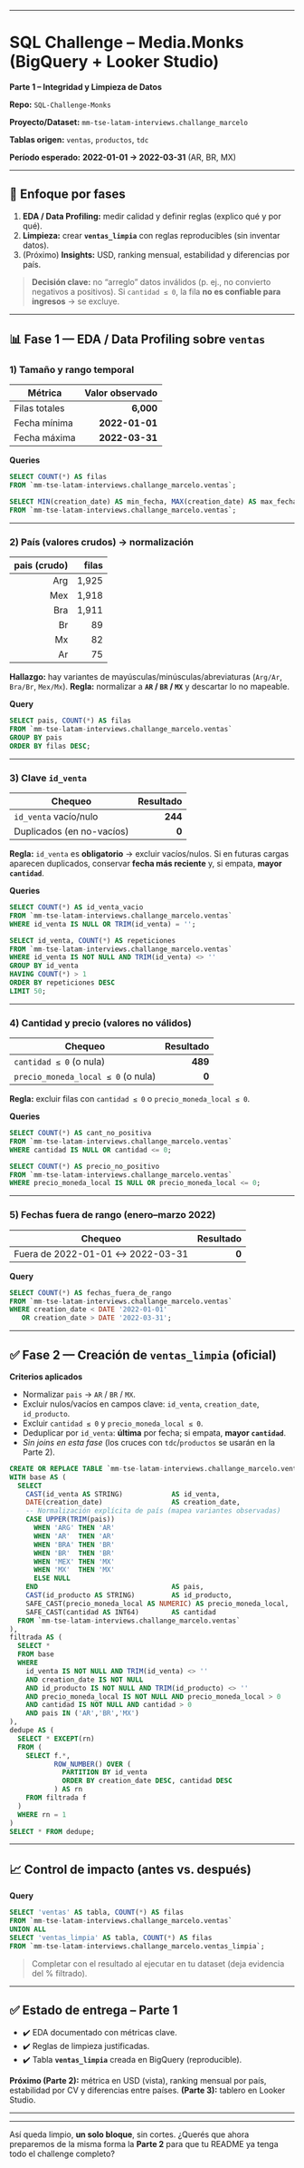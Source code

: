 
---

# SQL Challenge – Media.Monks (BigQuery + Looker Studio)

**Parte 1 – Integridad y Limpieza de Datos**

**Repo:** `SQL-Challenge-Monks`

**Proyecto/Dataset:** `mm-tse-latam-interviews.challange_marcelo`

**Tablas origen:** `ventas`, `productos`, `tdc`

**Período esperado:** **2022-01-01 → 2022-03-31** (AR, BR, MX)

---

## 🧭 Enfoque por fases

1. **EDA / Data Profiling:** medir calidad y definir reglas (explico qué y por qué).
2. **Limpieza:** crear **`ventas_limpia`** con reglas reproducibles (sin inventar datos).
3. (Próximo) **Insights:** USD, ranking mensual, estabilidad y diferencias por país.

> **Decisión clave:** no “arreglo” datos inválidos (p. ej., no convierto negativos a positivos). Si `cantidad ≤ 0`, la fila **no es confiable para ingresos** → se excluye.

---

## 📊 Fase 1 — EDA / Data Profiling sobre `ventas`

### 1) Tamaño y rango temporal

| Métrica       | Valor observado |
| ------------- | --------------: |
| Filas totales |       **6,000** |
| Fecha mínima  |  **2022-01-01** |
| Fecha máxima  |  **2022-03-31** |

**Queries**

```sql
SELECT COUNT(*) AS filas
FROM `mm-tse-latam-interviews.challange_marcelo.ventas`;

SELECT MIN(creation_date) AS min_fecha, MAX(creation_date) AS max_fecha
FROM `mm-tse-latam-interviews.challange_marcelo.ventas`;
```

---

### 2) País (valores crudos) → normalización

| pais (crudo) | filas |
| -----------: | ----: |
|          Arg | 1,925 |
|          Mex | 1,918 |
|          Bra | 1,911 |
|           Br |    89 |
|           Mx |    82 |
|           Ar |    75 |

**Hallazgo:** hay variantes de mayúsculas/minúsculas/abreviaturas (`Arg/Ar`, `Bra/Br`, `Mex/Mx`).
**Regla:** normalizar a **`AR` / `BR` / `MX`** y descartar lo no mapeable.

**Query**

```sql
SELECT pais, COUNT(*) AS filas
FROM `mm-tse-latam-interviews.challange_marcelo.ventas`
GROUP BY pais
ORDER BY filas DESC;
```

---

### 3) Clave `id_venta`

| Chequeo                   | Resultado |
| ------------------------- | --------: |
| `id_venta` vacío/nulo     |   **244** |
| Duplicados (en no-vacíos) |     **0** |

**Regla:** `id_venta` es **obligatorio** → excluir vacíos/nulos.
Si en futuras cargas aparecen duplicados, conservar **fecha más reciente** y, si empata, **mayor `cantidad`**.

**Queries**

```sql
SELECT COUNT(*) AS id_venta_vacio
FROM `mm-tse-latam-interviews.challange_marcelo.ventas`
WHERE id_venta IS NULL OR TRIM(id_venta) = '';

SELECT id_venta, COUNT(*) AS repeticiones
FROM `mm-tse-latam-interviews.challange_marcelo.ventas`
WHERE id_venta IS NOT NULL AND TRIM(id_venta) <> ''
GROUP BY id_venta
HAVING COUNT(*) > 1
ORDER BY repeticiones DESC
LIMIT 50;
```

---

### 4) Cantidad y precio (valores no válidos)

| Chequeo                            | Resultado |
| ---------------------------------- | --------: |
| `cantidad ≤ 0` (o nula)            |   **489** |
| `precio_moneda_local ≤ 0` (o nula) |     **0** |

**Regla:** excluir filas con `cantidad ≤ 0` o `precio_moneda_local ≤ 0`.

**Queries**

```sql
SELECT COUNT(*) AS cant_no_positiva
FROM `mm-tse-latam-interviews.challange_marcelo.ventas`
WHERE cantidad IS NULL OR cantidad <= 0;

SELECT COUNT(*) AS precio_no_positivo
FROM `mm-tse-latam-interviews.challange_marcelo.ventas`
WHERE precio_moneda_local IS NULL OR precio_moneda_local <= 0;
```

---

### 5) Fechas fuera de rango (enero–marzo 2022)

| Chequeo                          | Resultado |
| -------------------------------- | --------: |
| Fuera de 2022-01-01 ↔ 2022-03-31 |     **0** |

**Query**

```sql
SELECT COUNT(*) AS fechas_fuera_de_rango
FROM `mm-tse-latam-interviews.challange_marcelo.ventas`
WHERE creation_date < DATE '2022-01-01'
   OR creation_date > DATE '2022-03-31';
```

---

## ✅ Fase 2 — Creación de `ventas_limpia` (oficial)

**Criterios aplicados**

* Normalizar `pais` → `AR` / `BR` / `MX`.
* Excluir nulos/vacíos en campos clave: `id_venta`, `creation_date`, `id_producto`.
* Excluir `cantidad ≤ 0` y `precio_moneda_local ≤ 0`.
* Deduplicar por `id_venta`: **última** por fecha; si empata, **mayor `cantidad`**.
* *Sin joins en esta fase* (los cruces con `tdc`/`productos` se usarán en la Parte 2).

```sql
CREATE OR REPLACE TABLE `mm-tse-latam-interviews.challange_marcelo.ventas_limpia` AS
WITH base AS (
  SELECT
    CAST(id_venta AS STRING)            AS id_venta,
    DATE(creation_date)                 AS creation_date,
    -- Normalización explícita de país (mapea variantes observadas)
    CASE UPPER(TRIM(pais))
      WHEN 'ARG' THEN 'AR'
      WHEN 'AR'  THEN 'AR'
      WHEN 'BRA' THEN 'BR'
      WHEN 'BR'  THEN 'BR'
      WHEN 'MEX' THEN 'MX'
      WHEN 'MX'  THEN 'MX'
      ELSE NULL
    END                                 AS pais,
    CAST(id_producto AS STRING)         AS id_producto,
    SAFE_CAST(precio_moneda_local AS NUMERIC) AS precio_moneda_local,
    SAFE_CAST(cantidad AS INT64)        AS cantidad
  FROM `mm-tse-latam-interviews.challange_marcelo.ventas`
),
filtrada AS (
  SELECT *
  FROM base
  WHERE
    id_venta IS NOT NULL AND TRIM(id_venta) <> ''
    AND creation_date IS NOT NULL
    AND id_producto IS NOT NULL AND TRIM(id_producto) <> ''
    AND precio_moneda_local IS NOT NULL AND precio_moneda_local > 0
    AND cantidad IS NOT NULL AND cantidad > 0
    AND pais IN ('AR','BR','MX')
),
dedupe AS (
  SELECT * EXCEPT(rn)
  FROM (
    SELECT f.*,
           ROW_NUMBER() OVER (
             PARTITION BY id_venta
             ORDER BY creation_date DESC, cantidad DESC
           ) AS rn
    FROM filtrada f
  )
  WHERE rn = 1
)
SELECT * FROM dedupe;
```

---

## 📈 Control de impacto (antes vs. después)

**Query**

```sql
SELECT 'ventas' AS tabla, COUNT(*) AS filas
FROM `mm-tse-latam-interviews.challange_marcelo.ventas`
UNION ALL
SELECT 'ventas_limpia' AS tabla, COUNT(*) AS filas
FROM `mm-tse-latam-interviews.challange_marcelo.ventas_limpia`;
```

> Completar con el resultado al ejecutar en tu dataset (deja evidencia del % filtrado).

---

## ✅ Estado de entrega – Parte 1

* ✔️ EDA documentado con métricas clave.
* ✔️ Reglas de limpieza justificadas.
* ✔️ Tabla **`ventas_limpia`** creada en BigQuery (reproducible).

**Próximo (Parte 2):** métrica en USD (vista), ranking mensual por país, estabilidad por CV y diferencias entre países.
**(Parte 3):** tablero en Looker Studio.

---

---

Así queda limpio, **un solo bloque**, sin cortes.
¿Querés que ahora preparemos de la misma forma la **Parte 2** para que tu README ya tenga todo el challenge completo?


